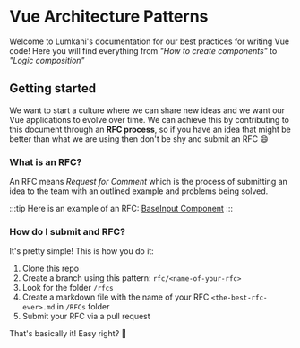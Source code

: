 # Vue Architecture Patterns

Welcome to Lumkani's documentation for our best practices for writing Vue code! Here you will find everything from *"How to create components"* to *"Logic composition"*

## Getting started

We want to start a culture where we can share new ideas and we want our Vue applications to evolve over time. We can achieve this by contributing to this document through an **RFC process**, so if you have an idea that might be better than what we are using then don't be shy and submit an RFC :smile:

### What is an RFC?

An RFC means *Request for Comment* which is the process of submitting an idea to the team with an outlined example and problems being solved.

:::tip
Here is an example of an RFC: [BaseInput Component](/rfcs/#baseinput)
:::

### How do I submit and RFC?

It's pretty simple! This is how you do it:

1. Clone this repo
2. Create a branch using this pattern: `rfc/<name-of-your-rfc>`
2. Look for the folder `/rfcs`
3. Create a markdown file with the name of your RFC `<the-best-rfc-ever>.md` in `/RFCs` folder
4. Submit your RFC via a pull request

That's basically it! Easy right? :muscle: